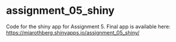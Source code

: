 # assignment_05_shiny
Code for the shiny app for Assignment 5. Final app is available here: https://miarothberg.shinyapps.io/assignment_05_shiny/
